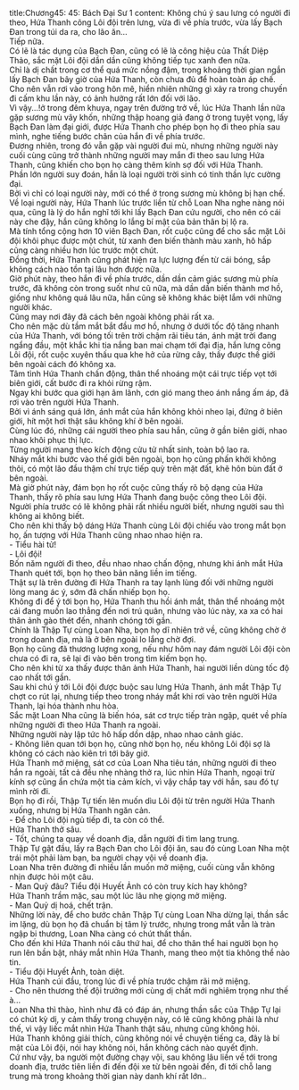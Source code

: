 title:Chương45: 45: Bách Đại Sư 1
content:
Không chú ý sau lưng có người đi theo, Hứa Thanh cõng Lôi đội trên lưng, vừa đi về phía trước, vừa lấy Bạch Đan trong túi da ra, cho lão ăn...<br>Tiếp nữa.<br>Có lẽ là tác dụng của Bạch Đan, cũng có lẽ là công hiệu của Thất Diệp Thảo, sắc mặt Lôi đội dần dần cũng không tiếp tục xanh đen nữa.<br>Chỉ là dị chất trong cơ thể quá mức nồng đậm, trong khoảng thời gian ngắn lấy Bạch Đan bây giờ của Hứa Thanh, còn chưa đủ để hoàn toàn áp chế.<br>Cho nên vẫn rơi vào trong hôn mê, hiển nhiên những gì xảy ra trong chuyến đi cấm khu lần này, có ảnh hưởng rất lớn đối với lão.<br>Vì vậy...!ở trong đêm khuya, ngay trên đường trở về, lúc Hứa Thanh lần nữa gặp sương mù vây khốn, những thập hoang giả đang ở trong tuyệt vọng, lấy Bạch Đan làm đại giới, được Hứa Thanh cho phép bọn họ đi theo phía sau mình, nghe tiếng bước chân của hắn đi về phía trước.<br>Đương nhiên, trong đó vẫn gặp vài người đui mù, nhưng những người này cuối cùng cũng trở thành những người may mắn đi theo sau lưng Hứa Thanh, cũng khiến cho bọn họ càng thêm kính sợ đối với Hứa Thanh.<br>Phần lớn người suy đoán, hắn là loại người trời sinh có tinh thần lực cường đại.<br>Bởi vì chỉ có loại người này, mới có thể ở trong sương mù không bị hạn chế.<br>Về loại người này, Hứa Thanh lúc trước liền từ chỗ Loan Nha nghe nàng nói qua, cũng là lý do hắn nghĩ tới khi lấy Bạch Đan cứu người, cho nên có cái này che đậy, hắn cũng không lo lắng bí mật của bản thân bị lộ ra.<br>Mà tính tổng cộng hơn 10 viên Bạch Đan, rốt cuộc cũng để cho sắc mặt Lôi đội khôi phục được một chút, từ xanh đen biến thành màu xanh, hô hấp cũng càng nhiều hơn lúc trước một chút.<br>Đồng thời, Hứa Thanh cũng phát hiện ra lực lượng đến từ cái bóng, sắp không cách nào tồn tại lâu hơn được nữa.<br>Giờ phút này, theo hắn đi về phía trước, dần dần cảm giác sương mù phía trước, đã không còn trong suốt như cũ nữa, mà dần dần biến thành mơ hồ, giống như không quá lâu nữa, hắn cũng sẽ không khác biệt lắm với những người khác.<br>Cũng may nơi đây đã cách bên ngoài không phải rất xa.<br>Cho nên mặc dù tầm mắt bắt đầu mơ hồ, nhưng ở dưới tốc độ tăng nhanh của Hứa Thanh, với bóng tối trên trời chậm rãi tiêu tán, ánh mặt trời đang ngẩng đầu, một khắc khi tia nắng ban mai chạm tới đại địa, hắn lưng cõng Lôi đội, rốt cuộc xuyên thấu qua khe hở của rừng cây, thấy được thế giới bên ngoài cách đó không xa.<br>Tâm tình Hứa Thanh chấn động, thân thể nhoáng một cái trực tiếp vọt tới biên giới, cất bước đi ra khỏi rừng rậm.<br>Ngay khi bước qua giới hạn âm lãnh, cơn gió mang theo ánh nắng ấm áp, đã rơi vào trên người Hứa Thanh.<br>Bởi vì ánh sáng quá lớn, ánh mắt của hắn không khỏi nheo lại, đứng ở biên giới, hít một hơi thật sâu không khí ở bên ngoài.<br>Cùng lúc đó, những cái người theo phía sau hắn, cũng ở gần biên giới, nhao nhao khôi phục thị lực.<br>Từng người mang theo kích động cửu tử nhất sinh, toàn bộ lao ra.<br>Nháy mắt khi bước vào thế giới bên ngoài, bọn họ cũng phấn khởi không thôi, có một lão đầu thậm chí trực tiếp quỳ trên mặt đất, khẽ hôn bùn đất ở bên ngoài.<br>Mà giờ phút này, đám bọn họ rốt cuộc cũng thấy rõ bộ dạng của Hứa Thanh, thấy rõ phía sau lưng Hứa Thanh đang buộc cõng theo Lôi đội.<br>Người phía trước có lẽ không phải rất nhiều người biết, nhưng người sau thì không ai không biết.<br>Cho nên khi thấy bộ dáng Hứa Thanh cùng Lôi đội chiếu vào trong mắt bọn họ, ấn tượng với Hứa Thanh cũng nhao nhao hiện ra.<br>- Tiểu hài tử!<br>- Lôi đội!<br>Bốn năm người đi theo, đều nhao nhao chấn động, nhưng khi ánh mắt Hứa Thanh quét tới, bọn họ theo bản năng liền im tiếng.<br>Thật sự là trên đường đi Hứa Thanh ra tay lạnh lùng đối với những người lòng mang ác ý, sớm đã chấn nhiếp bọn họ.<br>Không đi để ý tới bọn họ, Hứa Thanh thu hồi ánh mắt, thân thể nhoáng một cái đang muốn lao thẳng đến nơi trú quân, nhưng vào lúc này, xa xa có hai thân ảnh gào thét đến, nhanh chóng tới gần.<br>Chính là Thập Tự cùng Loan Nha, bọn họ dĩ nhiên trở về, cũng không chờ ở trong doanh địa, mà là ở bên ngoài lo lắng chờ đợi.<br>Bọn họ cũng đã thương lượng xong, nếu như hôm nay đám người Lôi đội còn chưa có đi ra, sẽ lại đi vào bên trong tìm kiếm bọn họ.<br>Cho nên khi từ xa thấy được thân ảnh Hứa Thanh, hai người liền dùng tốc độ cao nhất tới gần.<br>Sau khi chú ý tới Lôi đội được buộc sau lưng Hứa Thanh, ánh mắt Thập Tự chợt co rút lại, nhưng tiếp theo trong nháy mắt khi rơi vào trên người Hứa Thanh, lại hóa thành nhu hòa.<br>Sắc mặt Loan Nha cũng là biến hóa, sát cơ trực tiếp tràn ngập, quét về phía những người đi theo Hứa Thanh ra ngoài.<br>Những người này lập tức hô hấp dồn dập, nhao nhao cảnh giác.<br>- Không liên quan tới bọn họ, cũng nhờ bọn họ, nếu không Lôi đội sợ là không có cách nào kiên trì tới bây giờ.<br>Hứa Thanh mở miệng, sát cơ của Loan Nha tiêu tán, những người đi theo hắn ra ngoài, tất cả đều nhẹ nhàng thở ra, lúc nhìn Hứa Thanh, ngoại trừ kính sợ cũng ẩn chứa một tia cảm kích, vì vậy chắp tay với hắn, sau đó tự mình rời đi.<br>Bọn họ đi rồi, Thập Tự tiến lên muốn dìu Lôi đội từ trên người Hứa Thanh xuống, nhưng bị Hứa Thanh ngăn cản.<br>- Để cho Lôi đội ngủ tiếp đi, ta còn có thể.<br>Hứa Thanh thở sâu.<br>- Tốt, chúng ta quay về doanh địa, dẫn người đi tìm lang trung.<br>Thập Tự gật đầu, lấy ra Bạch Đan cho Lôi đội ăn, sau đó cùng Loan Nha một trái một phải làm bạn, ba người chạy vội về doanh địa.<br>Loan Nha trên đường đi nhiều lần muốn mở miệng, cuối cùng vẫn không nhịn được hỏi một câu.<br>- Man Quỷ đâu? Tiểu đội Huyết Ảnh có còn truy kích hay không?<br>Hứa Thanh trầm mặc, sau một lúc lâu nhẹ giọng mở miệng.<br>- Man Quỷ dị hoá, chết trận.<br>Những lời này, để cho bước chân Thập Tự cùng Loan Nha dừng lại, thần sắc im lặng, dù bọn họ đã chuẩn bị tâm lý trước, nhưng trong mắt vẫn là tràn ngập bi thương, Loan Nha càng có chút thất thần.<br>Cho đến khi Hứa Thanh nói câu thứ hai, để cho thân thể hai người bọn họ run lên bần bật, nháy mắt nhìn Hứa Thanh, mang theo một tia không thể nào tin.<br>- Tiểu đội Huyết Ảnh, toàn diệt.<br>Hứa Thanh cúi đầu, trong lúc đi về phía trước chậm rãi mở miệng.<br>- Cho nên thương thế đội trưởng mới cùng dị chất mới nghiêm trọng như thế à...<br>Loan Nha thì thào, hình như đã có đáp án, nhưng thần sắc của Thập Tự lại có chút kỳ dị, y cảm thấy trong chuyện này, có lẽ cũng không phải là như thế, vì vậy liếc mắt nhìn Hứa Thanh thật sâu, nhưng cũng không hỏi.<br>Hứa Thanh không giải thích, cũng không nói về chuyện tiếng ca, đây là bí mật của Lôi đội, nói hay không nói, hắn không cách nào quyết định.<br>Cứ như vậy, ba người một đường chạy vội, sau không lâu liền về tới trong doanh địa, trước tiên liền đi đến đội xe từ bên ngoài đến, đi tới chỗ lang trung mà trong khoảng thời gian này danh khí rất lớn..<br>